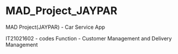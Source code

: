 # MAD_Project_JAYPAR
MAD Project(JAYPAR) - Car Service App

IT21021602 - codes
Function - Customer Management and Delivery Management
